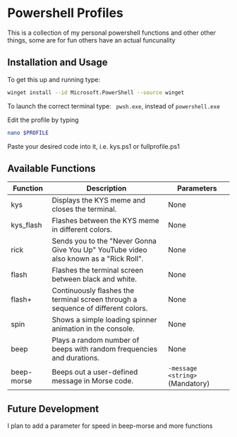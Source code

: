 # Powershell Profiles
This is a collection of my personal powershell functions and other other things, some are for fun others have an actual funcunality
## Installation and Usage
To get this up and running type:
```bash
winget install --id Microsoft.PowerShell --source winget
```
To launch the correct terminal type: ```
pwsh.exe```, instead of ```powershell.exe```

Edit the profile by typing
```bash
nano $PROFILE
```

Paste your desired code into it, i.e. kys.ps1 or fullprofile.ps1

## Available Functions


| Function   | Description                                                                          | Parameters                                  |
|------------|--------------------------------------------------------------------------------------|---------------------------------------------|
| kys        | Displays the KYS meme and closes the terminal.                                         | None                                        |
| kys_flash  | Flashes between the KYS meme in different colors.                                     | None                                        |
| rick       | Sends you to the "Never Gonna Give You Up" YouTube video also known as a "Rick Roll".  | None                                        |
| flash      | Flashes the terminal screen between black and white.                                   | None                                        |
| flash+     | Continuously flashes the terminal screen through a sequence of different colors.       | None                                        |
| spin       | Shows a simple loading spinner animation in the console.                               | None                                        |
| beep       | Plays a random number of beeps with random frequencies and durations.                  | None                                        |
| beep-morse | Beeps out a user-defined message in Morse code.                                        | `-message <string>` (Mandatory)             |


## Future Development
I plan to add a parameter for speed in beep-morse and more functions
